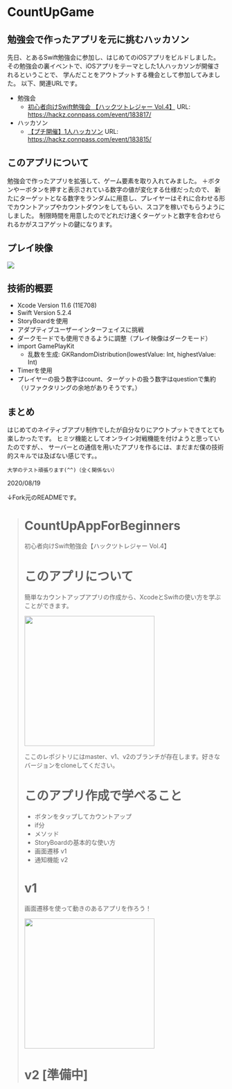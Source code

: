 # CountUpGame
## 勉強会で作ったアプリを元に挑むハッカソン
先日、とあるSwift勉強会に参加し、はじめてのiOSアプリをビルドしました。
その勉強会の裏イベントで、iOSアプリをテーマとした1人ハッカソンが開催されるということで、
学んだことをアウトプットする機会として参加してみました。
以下、関連URLです。
- 勉強会
  - [初心者向けSwift勉強会 【ハックツトレジャー Vol.4】](https://hackz.connpass.com/event/183817/)
  URL: https://hackz.connpass.com/event/183817/
- ハッカソン
  - [【プチ開催】1人ハッカソン](https://hackz.connpass.com/event/183815/)
  URL: https://hackz.connpass.com/event/183815/

## このアプリについて
勉強会で作ったアプリを拡張して、ゲーム要素を取り入れてみました。
＋ボタンやーボタンを押すと表示されている数字の値が変化する仕様だったので、
新たにターゲットとなる数字をランダムに用意し、プレイヤーはそれに合わせる形でカウントアップやカウントダウンをしてもらい、スコアを稼いでもらうようにしました。
制限時間を用意したのでどれだけ速くターゲットと数字を合わせられるかがスコアゲットの鍵になります。

## プレイ映像
<img src="./playMovie.gif">

## 技術的概要
- Xcode Version 11.6 (11E708)
- Swift Version 5.2.4
- StoryBoardを使用
- アダプティブユーザーインターフェイスに挑戦
- ダークモードでも使用できるように調整（プレイ映像はダークモード）
- import GamePlayKit
  - 乱数を生成: GKRandomDistribution(lowestValue: Int, highestValue: Int)
- Timerを使用
- プレイヤーの扱う数字はcount、ターゲットの扱う数字はquestionで集約（リファクタリングの余地がありそうです。）

## まとめ
はじめてのネイティブアプリ制作でしたが自分なりにアウトプットできてとても楽しかったです。
ヒミツ機能としてオンライン対戦機能を付けようと思っていたのですが、、
サーバーとの通信を用いたアプリを作るには、まだまだ僕の技術的スキルでは及ばない感じです。。

```大学のテスト頑張ります(^^)（全く関係ない）```

2020/08/19


↓Fork元のREADMEです。
># CountUpAppForBeginners
>初心者向けSwift勉強会【ハックツトレジャー Vol.4】
>
># このアプリについて
>
>簡単なカウントアップアプリの作成から、XcodeとSwiftの使い方を学ぶことができます。
>
><img src= "https://user-images.githubusercontent.com/35694946/89296918-08db7b80-d69e-11ea-9760-2fc0b0e73bfd.gif" width="300">
>
>ここのレポジトリにはmaster、v1、v2のブランチが存在します。好きなバージョンをcloneしてください。
>
># このアプリ作成で学べること
>- ボタンをタップしてカウントアップ
>- if分
>- メソッド
>- StoryBoardの基本的な使い方
>- 画面遷移  v1
>- 通知機能  v2
>
># v1
>画面遷移を使って動きのあるアプリを作ろう！
>
><img src= "https://user-images.githubusercontent.com/35694946/89493229-aa71e280-d7ee-11ea-84da-6b0a71058fec.gif" width="300">
>
>
># v2 [準備中]
